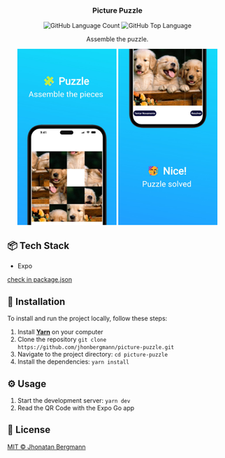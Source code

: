 <h3 align="center">
  Picture Puzzle
</h3>

<p align="center">
  <img alt="GitHub Language Count" src="https://img.shields.io/github/languages/count/jhonbergmann/picture-puzzle" />
  <img alt="GitHub Top Language" src="https://img.shields.io/github/languages/top/jhonbergmann/picture-puzzle" />
</p>

<p align="center">Assemble the puzzle.</p>

<p align="center">
  <img src="docs/assets/illustration1.jpg" width="45%"  alt="illustration" >
  <img src="docs/assets/illustration2.jpg" width="45%"  alt="illustration" >
</p>

## 📦 Tech Stack

- Expo

[check in package.json](package.json)

## 🔩 Installation

To install and run the project locally, follow these steps:

1. Install [**Yarn**](https://yarnpkg.com/) on your computer
1. Clone the repository `git clone https://github.com/jhonbergmann/picture-puzzle.git`
1. Navigate to the project directory: `cd picture-puzzle`
1. Install the dependencies: `yarn install`

## ⚙️ Usage

1. Start the development server: `yarn dev`
1. Read the QR Code with the Expo Go app

## 📝 License

[MIT © Jhonatan Bergmann](https://github.com/jhonbergmann/picture-puzzle/blob/main/LICENSE)
